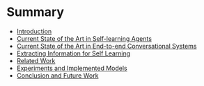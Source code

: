 # Summary

* [Introduction](01intro.md)
* [Current State of the Art in Self-learning Agents](02current-self.md)
* [Current State of the Art in End-to-end Conversational Systems](03-current-e2end.md)
* [Extracting Information for Self Learning](04-extracting.md)
* [Related Work](05-related.md)
* [Experiments and Implemented Models](06-experiments.md)
* [Conclusion and Future Work](06-conclusion.md)

<!--- 
Example how to use equations
When $$a \ne 0$$, there are two solutions to $$(ax^2 + bx + c = 0)$$ and they are
$$x = {-b \pm \sqrt{b^2-4ac} \over 2a}.$$
-->
